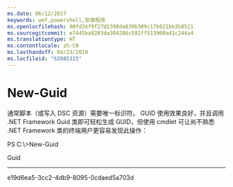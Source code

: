 ```yaml
---
ms.date: 06/12/2017
keywords: wmf,powershell,安装程序
ms.openlocfilehash: 90fd26f9f27d2398da839b309c17b921bb3b8521
ms.sourcegitcommit: e7445ba8203da304286c591ff513900ad1c244a4
ms.translationtype: HT
ms.contentlocale: zh-CN
ms.lasthandoff: 04/23/2019
ms.locfileid: "62085315"
---
```

# <a name="new-guid"></a>New-Guid
通常脚本（或写入 DSC 资源）需要唯一标识符。 GUID 使用效果良好，并且调用 .NET Framework Guid 类即可轻松生成 GUID，但使用 cmdlet 可让尚不熟悉 .NET Framework 类的终端用户更容易发现此操作：

PS C:\\&gt;New-Guid

Guid

----

e19d6ea5-3cc2-4db9-8095-0cdaed5a703d
